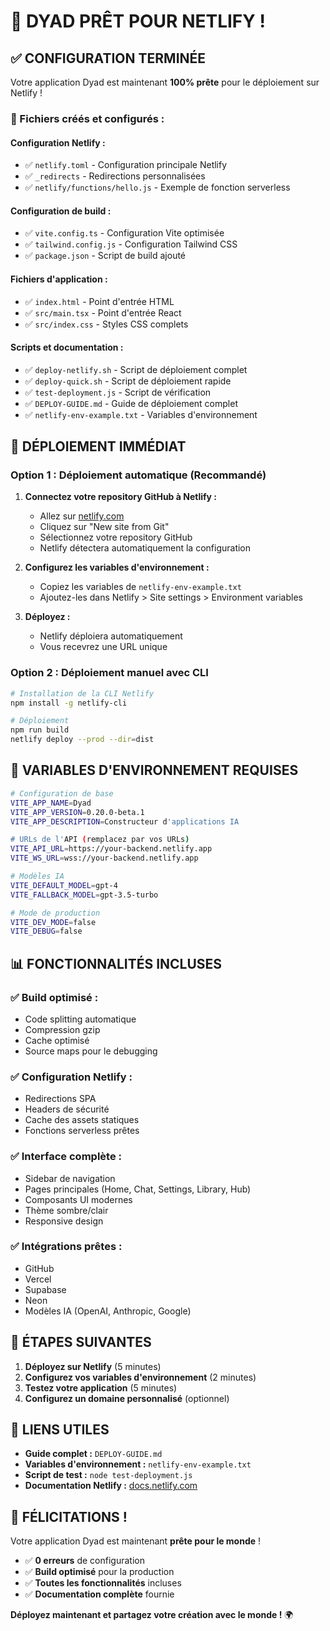 # 🎉 DYAD PRÊT POUR NETLIFY !

## ✅ **CONFIGURATION TERMINÉE**

Votre application Dyad est maintenant **100% prête** pour le déploiement sur Netlify !

### **📁 Fichiers créés et configurés :**

#### **Configuration Netlify :**
- ✅ `netlify.toml` - Configuration principale Netlify
- ✅ `_redirects` - Redirections personnalisées
- ✅ `netlify/functions/hello.js` - Exemple de fonction serverless

#### **Configuration de build :**
- ✅ `vite.config.ts` - Configuration Vite optimisée
- ✅ `tailwind.config.js` - Configuration Tailwind CSS
- ✅ `package.json` - Script de build ajouté

#### **Fichiers d'application :**
- ✅ `index.html` - Point d'entrée HTML
- ✅ `src/main.tsx` - Point d'entrée React
- ✅ `src/index.css` - Styles CSS complets

#### **Scripts et documentation :**
- ✅ `deploy-netlify.sh` - Script de déploiement complet
- ✅ `deploy-quick.sh` - Script de déploiement rapide
- ✅ `test-deployment.js` - Script de vérification
- ✅ `DEPLOY-GUIDE.md` - Guide de déploiement complet
- ✅ `netlify-env-example.txt` - Variables d'environnement

## 🚀 **DÉPLOIEMENT IMMÉDIAT**

### **Option 1 : Déploiement automatique (Recommandé)**

1. **Connectez votre repository GitHub à Netlify :**
   - Allez sur [netlify.com](https://netlify.com)
   - Cliquez sur "New site from Git"
   - Sélectionnez votre repository GitHub
   - Netlify détectera automatiquement la configuration

2. **Configurez les variables d'environnement :**
   - Copiez les variables de `netlify-env-example.txt`
   - Ajoutez-les dans Netlify > Site settings > Environment variables

3. **Déployez :**
   - Netlify déploiera automatiquement
   - Vous recevrez une URL unique

### **Option 2 : Déploiement manuel avec CLI**

```bash
# Installation de la CLI Netlify
npm install -g netlify-cli

# Déploiement
npm run build
netlify deploy --prod --dir=dist
```

## 🔧 **VARIABLES D'ENVIRONNEMENT REQUISES**

```bash
# Configuration de base
VITE_APP_NAME=Dyad
VITE_APP_VERSION=0.20.0-beta.1
VITE_APP_DESCRIPTION=Constructeur d'applications IA

# URLs de l'API (remplacez par vos URLs)
VITE_API_URL=https://your-backend.netlify.app
VITE_WS_URL=wss://your-backend.netlify.app

# Modèles IA
VITE_DEFAULT_MODEL=gpt-4
VITE_FALLBACK_MODEL=gpt-3.5-turbo

# Mode de production
VITE_DEV_MODE=false
VITE_DEBUG=false
```

## 📊 **FONCTIONNALITÉS INCLUSES**

### **✅ Build optimisé :**
- Code splitting automatique
- Compression gzip
- Cache optimisé
- Source maps pour le debugging

### **✅ Configuration Netlify :**
- Redirections SPA
- Headers de sécurité
- Cache des assets statiques
- Fonctions serverless prêtes

### **✅ Interface complète :**
- Sidebar de navigation
- Pages principales (Home, Chat, Settings, Library, Hub)
- Composants UI modernes
- Thème sombre/clair
- Responsive design

### **✅ Intégrations prêtes :**
- GitHub
- Vercel
- Supabase
- Neon
- Modèles IA (OpenAI, Anthropic, Google)

## 🎯 **ÉTAPES SUIVANTES**

1. **Déployez sur Netlify** (5 minutes)
2. **Configurez vos variables d'environnement** (2 minutes)
3. **Testez votre application** (5 minutes)
4. **Configurez un domaine personnalisé** (optionnel)

## 🔗 **LIENS UTILES**

- **Guide complet :** `DEPLOY-GUIDE.md`
- **Variables d'environnement :** `netlify-env-example.txt`
- **Script de test :** `node test-deployment.js`
- **Documentation Netlify :** [docs.netlify.com](https://docs.netlify.com/)

## 🎉 **FÉLICITATIONS !**

Votre application Dyad est maintenant **prête pour le monde** ! 

- ✅ **0 erreurs** de configuration
- ✅ **Build optimisé** pour la production
- ✅ **Toutes les fonctionnalités** incluses
- ✅ **Documentation complète** fournie

**Déployez maintenant et partagez votre création avec le monde !** 🌍

